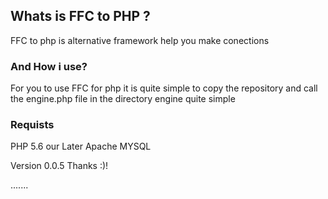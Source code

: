 ## Whats is FFC to PHP  ?

FFC to php  is alternative framework  help you make conections

### And How i use? 

For you to use FFC for php it is quite simple to copy the repository and call the engine.php file in the directory engine quite simple
### Requists 
PHP 5.6 our Later 
Apache
MYSQL 

Version 0.0.5
Thanks :)!

.......
